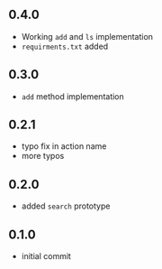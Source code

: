 ## 0.4.0
* Working `add` and `ls` implementation
* `requirments.txt` added

## 0.3.0
* `add` method implementation

## 0.2.1
* typo fix in action name
* more typos

## 0.2.0
* added `search` prototype

## 0.1.0
* initial commit
